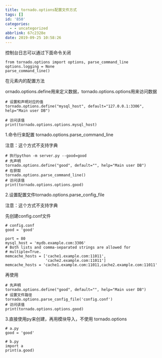 ```yaml
---
title: tornado.options配置文件方式
tags: []
id: '850'
categories:
  - - uncategorized
abbrlink: 67c2328e
date: 2019-09-25 10:58:26
---
```


控制台日志可以通过下面命令关闭

```
from tornado.options import options, parse_command_line
options.logging = None
parse_command_line()
```

在元素内的配置方法

ornado.options.define用来定义数据，tornado.options.options用来访问数据

```
# 设置和声明对应的值
tornado.options.define("mysql_host", default="127.0.0.1:3306", help="Main user DB")

# 访问该值
print(tornado.options.options.mysql_host)
```

1.命令行来配置 tornado.options.parse\_command\_line

注意：这个方式不支持字典

```
# 执行python -m server.py --good=good
# 先声明
tornado.options.define("good", default="", help="Main user DB")
# 在获取
tornado.options.parse_command_line()
# 访问该值
print(tornado.options.options.good)
```

2.设置配置文件tornado.options.parse\_config\_file

注意：这个方式不支持字典

先创建config.conf文件

```
# config.conf
good = 'good'

port = 80
mysql_host = 'mydb.example.com:3306'
# Both lists and comma-separated strings are allowed for
# multiple=True.
memcache_hosts = ['cache1.example.com:11011',
                  'cache2.example.com:11011']
memcache_hosts = 'cache1.example.com:11011,cache2.example.com:11011'
```

再使用

```
# 先声明
tornado.options.define("good", default="", help="Main user DB")
# 设置文件路径
tornado.options.parse_config_file('config.conf')
# 访问该值
print(tornado.options.options.good)
```

3.直接使用py来创建，再用模块导入，不使用 tornado.options

```
# a.py
good = 'good'

# b.py
import a
print(a.good) 
```